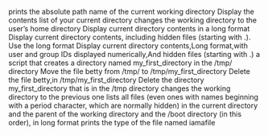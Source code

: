 prints the absolute path name of the current working directory
Display the contents list of your current directory
changes the working directory to the user’s home directory
Display current directory contents in a long format
 Display current directory contents, including hidden files (starting with .). Use the long format 
Display current directory contents,Long format,with user and group IDs displayed numerically,And hidden files (starting with .) 
a script that creates a directory named my_first_directory in the /tmp/ directory
Move the file betty from /tmp/ to /tmp/my_first_directory
Delete the file betty,in /tmp/my_first_directory 
Delete the directory my_first_directory that is in the /tmp directory
changes the working directory to the previous one
lists all files (even ones with names beginning with a period character, which are normally hidden) in the current directory and the parent of the working directory and the /boot directory (in this order), in long format
prints the type of the file named iamafile
